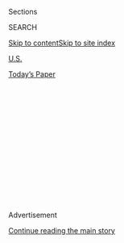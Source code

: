 <div id="app">

<div>

<div>

<div>

<div class="NYTAppHideMasthead css-1q2w90k e1suatyy0">

<div class="section css-ui9rw0 e1suatyy2">

<div class="css-eph4ug er09x8g0">

<div class="css-6n7j50">

</div>

<span class="css-1dv1kvn">Sections</span>

<div class="css-10488qs">

<span class="css-1dv1kvn">SEARCH</span>

</div>

[Skip to content](#site-content)[Skip to site
index](#site-index)

</div>

<div id="masthead-section-label" class="css-1wr3we4 eaxe0e00">

[U.S.](https://www.nytimes3xbfgragh.onion/section/us)

</div>

<div class="css-10698na e1huz5gh0">

</div>

</div>

<div id="masthead-bar-one" class="section hasLinks css-15hmgas e1csuq9d3">

<div class="css-uqyvli e1csuq9d0">

</div>

<div class="css-1uqjmks e1csuq9d1">

</div>

<div class="css-9e9ivx">

[](https://myaccount.nytimes3xbfgragh.onion/auth/login?response_type=cookie&client_id=vi)

</div>

<div class="css-1bvtpon e1csuq9d2">

[Today’s
Paper](https://www.nytimes3xbfgragh.onion/section/todayspaper)

</div>

</div>

</div>

</div>

<div data-aria-hidden="false">

<div id="site-content" data-role="main">

<div>

<div class="css-1aor85t" style="opacity:0.000000001;z-index:-1;visibility:hidden">

<div class="css-1hqnpie">

<div class="css-epjblv">

<span class="css-17xtcya">[U.S.](/section/us)</span><span class="css-x15j1o">|</span><span class="css-fwqvlz">Hurricane
Makes Landfall in North
Carolina</span>

</div>

<div class="css-k008qs">

<div class="css-1iwv8en">

<span class="css-18z7m18"></span>

<div>

</div>

</div>

<span class="css-1n6z4y">https://nyti.ms/39PGv6Z</span>

<div class="css-1705lsu">

<div class="css-4xjgmj">

<div class="css-4skfbu" data-role="toolbar" data-aria-label="Social Media Share buttons, Save button, and Comments Panel with current comment count" data-testid="share-tools">

  - 
  - 
  - 
  - 
    
    <div class="css-6n7j50">
    
    </div>

  - 
  - 

</div>

</div>

</div>

</div>

</div>

</div>

<div id="NYT_TOP_BANNER_REGION" class="css-13pd83m">

</div>

<div id="top-wrapper" class="css-1sy8kpn">

<div id="top-slug" class="css-l9onyx">

Advertisement

</div>

[Continue reading the main
story](#after-top)

<div class="ad top-wrapper" style="text-align:center;height:100%;display:block;min-height:250px">

<div id="top" class="place-ad" data-position="top" data-size-key="top">

</div>

</div>

<div id="after-top">

</div>

</div>

<div>

<div id="sponsor-wrapper" class="css-1hyfx7x">

<div id="sponsor-slug" class="css-19vbshk">

Supported by

</div>

[Continue reading the main
story](#after-sponsor)

<div id="sponsor" class="ad sponsor-wrapper" style="text-align:center;height:100%;display:block">

</div>

<div id="after-sponsor">

</div>

</div>

<div class="css-186x18t">

</div>

<div class="css-1vkm6nb ehdk2mb0">

# Hurricane Makes Landfall in North Carolina

</div>

Isaias regained strength into a Category 1 hurricane on Monday night,
bringing heavy winds and rain to the East Coast. Flash flooding and
tornadoes are possible.

<div class="css-bn0qp euiyums0">

<div class="css-75y64v e16638kd2">

Published Aug. 3, 2020Updated Aug. 4, 2020,
<span class="css-epvm6">10:12 a.m.
ET</span>

</div>

<div class="css-4xjgmj">

<div class="css-pvvomx" data-role="toolbar" data-aria-label="Social Media Share buttons, Save button, and Comments Panel with current comment count" data-testid="share-tools">

  - 
  - 
  - 
  - 
    
    <div class="css-6n7j50">
    
    </div>

  - 
  - 

</div>

</div>

</div>

</div>

<div class="section meteredContent css-1r7ky0e" name="articleBody" itemprop="articleBody">

<div class="css-1fanzo5 StoryBodyCompanionColumn">

<div class="css-53u6y8">

*This briefing has ended.* [*Click here for live coverage of
Isaias*](https://www.nytimes3xbfgragh.onion/2020/08/04/us/isaias-storm-updates.html)*.*

</div>

</div>

<div class="css-19qgada">

### Here’s what you need to know:

  - [Isaias makes landfall in North Carolina after becoming a hurricane
    again.](#link-34a2c843)
  - [The Carolinas face the dual threat of the storm and the
    virus.](#link-f7e08eb)
  - [Isaias has tended to fluctuate, and so have the
    forecasts.](#link-64deafd3)
  - [Emergency managers worry about communication during a
    pandemic.](#link-536a9c31)
  - [The Northeast can expect a soaking, too.](#link-52f7dcb)
  - [The head of Puerto Rico’s power utility is resigning after
    widespread outages.](#link-303d84ae)

</div>

![<span class="css-16f3y1r e13ogyst0">Swimmers on the beaches in South
Florida experienced dangerous surf brought on by Tropical Storm Isaias
on
Sunday.</span><span class="css-cch8ym"><span class="css-1dv1kvn">Credit</span><span class="css-cnj6d5 e1z0qqy90" itemprop="copyrightHolder"><span class="css-1ly73wi e1tej78p0">Credit...</span><span>Saul
Martinez for The New York
Times</span></span></span>](https://static01.graylady3jvrrxbe.onion/images/2020/08/02/us/02isaias-briefing-lead2/02isaias-briefing-lead2-videoSixteenByNine3000.jpg)

<div class="css-1fanzo5 StoryBodyCompanionColumn">

<div class="css-53u6y8">

## Isaias makes landfall in North Carolina after becoming a hurricane again.

[Hurricane
Isaias](https://www.nytimes3xbfgragh.onion/2020/08/04/nyregion/isaias-tropical-storm-nyc.html)
made landfall in southern North Carolina late Monday night, hours after
strengthening into a Category 1 hurricane. Forecasters warned of heavy
rainfall and powerful winds as the storm travels up the East Coast, and
flash floods, storm surges and even tornadoes are possible, the National
Hurricane Center said.

The storm made landfall around 11:10 p.m. Eastern time near Ocean Isle
Beach, N.C., about halfway between Myrtle Beach, S.C., and Wilmington,
N.C. It has sustained maximum winds of 75 m.p.h., and a hurricane
warning was issued from the South Santee River in South Carolina to Surf
City, N.C.

</div>

</div>

<div class="css-1fanzo5 StoryBodyCompanionColumn">

<div class="css-53u6y8">

Officials have told residents in the storm’s projected path to prepare
themselves, and businesses are concerned about how much damage it will
bring.

“It’s a wait-and-see game,” said Jay Slevin, the manager of a pizzeria
about a mile from the shore in Myrtle Beach, S.C., southwest of where
Isaias made
landfall.

</div>

</div>

<div class="css-1sngw6j">

[](https://www.nytimes3xbfgragh.onion/interactive/2020/07/31/us/hurricane-isaias-tracker-map.html)

<div class="css-1eoytci">

![](https://static01.graylady3jvrrxbe.onion/images/2020/07/31/us/hurricane-isaias-tracker-map-promo-1596209917104/hurricane-isaias-tracker-map-promo-1596209917104-articleLarge-v10.jpg)

</div>

<div class="css-1rha1bf">

## Isaias Tracking Map

Follow the storm’s path as it moves north along the Atlantic Coast.

</div>

</div>

<div class="css-1fanzo5 StoryBodyCompanionColumn">

<div class="css-53u6y8">

The storm, the ninth to be named in what has become a busy hurricane
season, has come at a time when many people in the Southeast are already
beleaguered by the coronavirus outbreak. Officials in the region are
juggling the response to a storm with a pandemic, and business owners
are wary of being dealt yet another crippling blow.

Isaias, which is written as Isaías in Spanish and pronounced
ees-ah-EE-ahs, clobbered the Bahamas with hurricane conditions over the
weekend after hitting parts of Puerto Rico and the Dominican Republic.
Over the weekend, Isaias buffeted Florida’s eastern edge with heavy
rainfall and powerful winds, yet it failed to deliver the punch that
state officials had feared.

</div>

</div>

<div class="css-1fanzo5 StoryBodyCompanionColumn">

<div class="css-53u6y8">

## The Carolinas face the dual threat of the storm and the virus.

</div>

</div>

![<span class="css-16f3y1r e13ogyst0">Gov. Roy A. Cooper urged North
Carolinians on Monday to properly prepare for Tropical Storm
Isaias.</span>](https://static01.graylady3jvrrxbe.onion/images/2020/08/03/autossell/30-north-carolina-gov/30-north-carolina-gov-videoSixteenByNine3000.png)

<div class="css-1fanzo5 StoryBodyCompanionColumn">

<div class="css-53u6y8">

The center of Isaias hit the North Carolina coast on Monday, and is
expected to drive inland overnight, according to the National Hurricane
Center.

Rainfall will range from three to six inches in most areas, with a few
areas getting up to eight inches — enough to produce flash flooding.
Widespread power outages are also expected.

To try to enforce social distancing, shelters in North Carolina will
give each evacuee 115 square feet of space, Gov. Roy Cooper of North
Carolina said. He encouraged people to evacuate to the homes of family
or friends, or to a hotel, if they can afford to, to keep shelters from
becoming
crowded.

<div id="NYT_MAIN_CONTENT_1_REGION" class="css-9tf9ac">

<div>

<div id="styln-election-promo" class="section interactive-content interactive-size-medium css-1ftcdic">

<div class="css-17ih8de interactive-body">

<div id="styln-briefing-block" data-asset-id="">

<div class="briefing-block-header-section">

# [Live Updates: Isaias](https://www.nytimes3xbfgragh.onion/2020/08/04/us/isaias-storm-updates.html?action=click&pgtype=Article&state=default&region=MAIN_CONTENT_1&context=storylines_live_updates)

<div class="briefing-block-ts">

Updated 2020-08-04T19:52:48.739Z

</div>

</div>

  - [Isaias is bringing the threat of tornadoes as it barrels
    north.](https://www.nytimes3xbfgragh.onion/2020/08/04/us/isaias-storm-updates.html?action=click&pgtype=Article&state=default&region=MAIN_CONTENT_1&context=storylines_live_updates#link-362830dd)
  - [At least two people were killed by a tornado in North
    Carolina.](https://www.nytimes3xbfgragh.onion/2020/08/04/us/isaias-storm-updates.html?action=click&pgtype=Article&state=default&region=MAIN_CONTENT_1&context=storylines_live_updates#link-7961bdbc)
  - [The storm is knocking out power over wide
    areas.](https://www.nytimes3xbfgragh.onion/2020/08/04/us/isaias-storm-updates.html?action=click&pgtype=Article&state=default&region=MAIN_CONTENT_1&context=storylines_live_updates#link-34e5d4e4)

<div class="briefing-block-footer">

<div class="briefing-block-footer-meta">

[See more
updates](https://www.nytimes3xbfgragh.onion/2020/08/04/us/isaias-storm-updates.html?action=click&pgtype=Article&state=default&region=MAIN_CONTENT_1&context=storylines_live_updates)

</div>

</div>

</div>

</div>

</div>

</div>

</div>

“I know that North Carolinians have had to dig deep in recent months to
tap into our strength and resilience during the pandemic, and that
hasn’t been easy,” he said. “But with this storm on the way, we have
to dig a little
deeper.”

</div>

</div>

<div class="css-1sngw6j">

[](https://www.nytimes3xbfgragh.onion/interactive/2020/us/north-carolina-coronavirus-cases.html)

<div class="css-1eoytci">

![](https://static01.graylady3jvrrxbe.onion/images/2020/03/29/us/north-carolina-coronavirus-cases-promo-1585539326617/north-carolina-coronavirus-cases-promo-1585539326617-articleLarge-v118.png)

</div>

<div class="css-1rha1bf">

## North Carolina Coronavirus Map and Case Count

A detailed county map shows the extent of the coronavirus outbreak, with
tables of the number of cases by county.

</div>

</div>

<div class="css-1fanzo5 StoryBodyCompanionColumn">

<div class="css-53u6y8">

In South Carolina, Myrtle Beach was expected to see the brunt of the
storm on Monday night, when the rain will increase and the risk of flash
floods will be greatest. There could also be a storm surge of three to
five feet, and a possibility of tornadoes.

</div>

</div>

<div class="css-1fanzo5 StoryBodyCompanionColumn">

<div class="css-53u6y8">

Even before the storm hit, a swimmer was reported missing at Myrtle
Beach. A witness said they had seen a swimmer in distress around 8 p.m.
Sunday, and despite crews searching in the water and using helicopters,
the swimmer had not been found by Monday morning, when it became too
dangerous for crews to remain in the water.

Gov. Henry McMaster of South Carolina said on Friday that he had no
plans to call for evacuations. But North Carolina has declared a state
of emergency.

## Isaias has tended to fluctuate, and so have the forecasts.

</div>

</div>

<div class="css-79elbk" data-testid="photoviewer-wrapper">

<div class="css-z3e15g" data-testid="photoviewer-wrapper-hidden">

</div>

<div class="css-1a48zt4 ehw59r15" data-testid="photoviewer-children">

![<span class="css-16f3y1r e13ogyst0" data-aria-hidden="true">Lifeguards
in Jacksonville, Fla., watched the surf churned up by Isaias on
Monday.</span><span class="css-cnj6d5 e1z0qqy90" itemprop="copyrightHolder"><span class="css-1ly73wi e1tej78p0">Credit...</span><span>Bob
Self/The Florida Times-Union, via Associated
Press</span></span>](https://static01.graylady3jvrrxbe.onion/images/2020/08/03/us/03isiaias-briefing-flucture2/merlin_175275501_94f3760a-2c73-4c54-82fb-7f32eb732268-articleLarge.jpg?quality=75&auto=webp&disable=upscale)

</div>

</div>

<div class="css-1fanzo5 StoryBodyCompanionColumn">

<div class="css-53u6y8">

*Why have predictions for Isaias seemed so changeable?* ***Adam
Sobel****, an atmospheric scientist, professor and director of the
Initiative on Extreme Weather and Climate at Columbia University,
explains.*

Isaias has been a tricky storm since it formed. Actually, it was tricky
even before it formed, when forecasts benefited from a practice that the
National Hurricane Center began three years ago.

The center’s meteorologists have always looked for weather systems in
the Atlantic that could become tropical cyclones. But before 2017, they
did not start issuing advisories about likely tracks and intensities
until the storms actually formed. That left a big hole in the center’s
warning system: The public heard days in advance about storms that
developed far out to sea, but got much less notice for those forming
close to shore.

The center patched that hole by starting to flag “potential tropical
cyclones” that could reach land within 48 hours, even though they were
still just an idea in the minds of forecasters. Now the public gets the
word earlier, though less
definitively.<span class="css-8l6xbc evw5hdy0"> </span>

</div>

</div>

<div class="css-1fanzo5 StoryBodyCompanionColumn">

<div class="css-53u6y8">

**A storm is born:** When a low-pressure system that was dithering over
the tropical Atlantic last week posed a threat to Puerto Rico and the
island of Hispaniola, the center designated it Potential Tropical
Cyclone Nine and started issuing forecasts and warnings. The system
formed into Isaias, but it was far from clear yet what its future held.

Isaias weakened while passing over the mountainous Dominican Republic,
as storms generally do, but it strengthened more quickly than expected
afterward, and by the time it reached the Bahamas on Friday it was a
Category 1 hurricane.

At that point, the forecast track threatened nearly the whole Eastern
Seaboard of the United States, from South Florida to Maine. The storm
could have affected almost anywhere, everywhere or nowhere along that
track, as far as we could tell.

**A near miss:** Florida, the closest potential target, braced for a
hurricane, but as the weekend progressed, it gradually became clear that
the storm would only graze the state as a ragged tropical storm that
seemed likely to stay that way until landfall in the Carolinas.

But Isaias reorganized yet again, reaching hurricane strength again on
Monday night before making landfall in North Carolina.

**A helping hand:** At the same time, the wind shear that used to look
as though it would diminish the storm may now sustain it. The hurricane
center noted for the first time on Monday morning that “an unusually
strong winter-type Jetstream” would produce “strong baroclinic forcing”
— meteorologist-speak for what drives nontropical storms like
nor’easters —<span class="css-8l6xbc evw5hdy0"> </span>and would
“produce very strong wind gusts along the Mid-Atlantic states.”

That is why, a day before Isaias is expected to reach New York City, we
now have a forecast for hurricane-strength gusts in the area, with the
potential for widespread power outages and other problems that were not
on the radar, literally or figuratively, until today.

</div>

</div>

<div class="css-1fanzo5 StoryBodyCompanionColumn">

<div class="css-53u6y8">

The forecasts issued for Isaias and other tricky storms these days are
amazingly good by historical standards, much better than a few decades
ago. But as they raise our expectations and turn “unknown unknowns” into
“known unknowns,” they can still confuse and disorient
us.

## Emergency managers worry about communication during a pandemic.

</div>

</div>

<div class="css-79elbk" data-testid="photoviewer-wrapper">

<div class="css-z3e15g" data-testid="photoviewer-wrapper-hidden">

</div>

<div class="css-1a48zt4 ehw59r15" data-testid="photoviewer-children">

<div class="css-1xdhyk6 erfvjey0">

<span class="css-1ly73wi e1tej78p0">Image</span>

<div class="css-zjzyr8">

<div data-testid="lazyimage-container" style="height:275.82222222222225px">

</div>

</div>

</div>

<span class="css-16f3y1r e13ogyst0" data-aria-hidden="true">Filling
sandbags in Virginia Beach on Monday in preparation for
Isaias.</span><span class="css-cnj6d5 e1z0qqy90" itemprop="copyrightHolder"><span class="css-1ly73wi e1tej78p0">Credit...</span><span>Stephen
M. Katz/The Virginian-Pilot, via Associated Press</span></span>

</div>

</div>

<div class="css-1fanzo5 StoryBodyCompanionColumn">

<div class="css-53u6y8">

W. Craig Fugate, a former administrator of the Federal Emergency
Management Agency, said his biggest concern this hurricane season is
that coastal residents will stay home to avoid the coronavirus even if
they face a real storm surge risk.

“We often talk about evacuations, and we don’t really clarify why we’re
evacuating,” he said. “People drown. And we don’t say that.”

“Covid is scary,” added Mr. Fugate, a Florida resident who once ran the
state’s division of emergency management. “For a lot of people, they’re
thinking, ‘You know, evacuation, maybe that’s not so critical.’ We need
to be clear and precise: The reason we do evacuations is drownings.”

Gov. Ron DeSantis of Florida said on Monday that the brush from Isaias
gave officials a trial run for how to deal with sick evacuees. In Palm
Beach County, for example, people who arrived at a shelter with a recent
positive coronavirus test result or with a high temperature were sent to
a nearby hotel instead.

“They had a safe place to stay until the storm passed,” the governor
said.

On a more positive note, Mr. Fugate said, virus contagion fears could
also keep people who do not need to evacuate off the roads.

</div>

</div>

<div class="css-1fanzo5 StoryBodyCompanionColumn">

<div class="css-53u6y8">

“The fewer people that are not in evacuation zones that leave, the
better for people who do need to leave,” he said.

And he offered this advice: “Wear a mask. Pack masks. If you’re
evacuating, take masks with you. If you’re out shopping: Wear a mask.”

## The Northeast can expect a soaking, too.

Much of the East Coast of the United States will get a soaking,
forecasters say. The National Hurricane Center said on Monday that
tropical storm warnings and watches were in effect all way up the
Eastern Seaboard, including Martha’s Vineyard, Mass., and Stonington,
Maine.

With three to six inches expected across the eastern Carolinas and
Virginia and isolated areas getting up to eight inches, significant
flash floods and urban flooding is can be expected through the middle of
the week, and widespread minor to moderate river flooding is possible in
the region. The rain could be at its heaviest in the Chesapeake Bay
region of Maryland, forecasters said, with as much as seven inches
falling there in just eight hours.

“People don’t realize it, but in the Mid-Atlantic and a lot of areas,
flooding actually causes the most loss of life and damage,” said Jeremy
Geiger, a meteorologist with the National Weather Service. “So be aware
of where you live, and what’s going on.”

Heavy rainfall in northeast New Jersey, New York City and the lower
Hudson Valley was expected to begin late Monday night, building into
heavier downpours by Tuesday afternoon and evening, according to Matthew
Wunsch, a meteorologist with the National Weather Service. Emergency
management officials in New York City said the storm might bring three
to six inches of rain in some areas.

Winds are expected to pick up on Tuesday afternoon, he said. Sustained
winds could be between 30 to 45 m.p.h., with gusts up to 65 m.p.h.

</div>

</div>

<div class="css-1fanzo5 StoryBodyCompanionColumn">

<div class="css-53u6y8">

Tuesday night could bring the possibility of flooding along the southern
coast of Long Island and the New Jersey coastline near New York City,
Mr. Wunsch said. He said coastal flooding was expected to coincide with
high tide, which is between 10 p.m. and 1 a.m. on Tuesday, bringing an
additional one to two feet of storm surge. New York City said that it
would close all city-run beaches to swimming on Tuesday, though surfing
will be permitted in certain areas, officials said.

Gov. Andrew Cuomo said on Sunday that the state was deploying high-water
vehicles, pumps and generators to areas that might be affected by the
storm.

Storm surge could also bring high water into Lower Manhattan, according
to the New York City Emergency Management Department, and officials are
deploying sand bags and other barriers in the
area.

## The head of Puerto Rico’s power utility is resigning after widespread outages.

</div>

</div>

<div class="css-79elbk" data-testid="photoviewer-wrapper">

<div class="css-z3e15g" data-testid="photoviewer-wrapper-hidden">

</div>

<div class="css-1a48zt4 ehw59r15" data-testid="photoviewer-children">

<div class="css-1xdhyk6 erfvjey0">

<span class="css-1ly73wi e1tej78p0">Image</span>

<div class="css-zjzyr8">

<div data-testid="lazyimage-container" style="height:257.77777777777777px">

</div>

</div>

</div>

<span class="css-16f3y1r e13ogyst0" data-aria-hidden="true">Power lines
were down in Mayaguez, P.R., after Isaias moved through the area last
week.</span><span class="css-cnj6d5 e1z0qqy90" itemprop="copyrightHolder"><span class="css-1ly73wi e1tej78p0">Credit...</span><span>Ricardo
Arduengo/Agence France-Presse — Getty Images</span></span>

</div>

</div>

<div class="css-1fanzo5 StoryBodyCompanionColumn">

<div class="css-53u6y8">

The resignation of José Ortiz, the executive director of the Puerto Rico
Electric Power Authority, known as PREPA, will be effective on
Wednesday, the utility’s governing board said in a statement on Monday.

The statement praised Mr. Ortiz for his work over the past two years but
did not mention that tens of thousands of PREPA customers were left
without electricity after Isaias barreled past Puerto Rico late last
week. The outages exposed the persistent weakness of the island’s power
grid, which had fallen into disrepair even before Hurricane Maria
devastated it in 2017.

Last week, a blackout unrelated to Isaias began before the storm hit and
left more than 300,000 of<span class="css-8l6xbc evw5hdy0"> </span>the
utility’s 1.5 million customers without power. Another 400,000 customers
lost electricity after the storm.

</div>

</div>

<div class="css-1fanzo5 StoryBodyCompanionColumn">

<div class="css-53u6y8">

Mr. Ortiz was appointed in July 2018 as the utility struggled to recover
from bankruptcy and Hurricane Maria. He said on Monday that at the time
of his hiring, he had committed to the job for two years.

Reporting was contributed by Michael Gold, Rebecca Halleck, Patricia
Mazzei, Rick Rojas, Lucy Tompkins and Mihir
Zaveri.<span class="css-8l6xbc evw5hdy0"> </span>

</div>

</div>

<div>

</div>

</div>

<div>

</div>

<div>

</div>

<div>

</div>

<div>

<div id="bottom-wrapper" class="css-1ede5it">

<div id="bottom-slug" class="css-l9onyx">

Advertisement

</div>

[Continue reading the main
story](#after-bottom)

<div id="bottom" class="ad bottom-wrapper" style="text-align:center;height:100%;display:block;min-height:90px">

</div>

<div id="after-bottom">

</div>

</div>

</div>

</div>

</div>

## Site Index

<div>

</div>

## Site Information Navigation

  - [© <span>2020</span> <span>The New York Times
    Company</span>](https://help.nytimes3xbfgragh.onion/hc/en-us/articles/115014792127-Copyright-notice)

<!-- end list -->

  - [NYTCo](https://www.nytco.com/)
  - [Contact
    Us](https://help.nytimes3xbfgragh.onion/hc/en-us/articles/115015385887-Contact-Us)
  - [Work with us](https://www.nytco.com/careers/)
  - [Advertise](https://nytmediakit.com/)
  - [T Brand Studio](http://www.tbrandstudio.com/)
  - [Your Ad
    Choices](https://www.nytimes3xbfgragh.onion/privacy/cookie-policy#how-do-i-manage-trackers)
  - [Privacy](https://www.nytimes3xbfgragh.onion/privacy)
  - [Terms of
    Service](https://help.nytimes3xbfgragh.onion/hc/en-us/articles/115014893428-Terms-of-service)
  - [Terms of
    Sale](https://help.nytimes3xbfgragh.onion/hc/en-us/articles/115014893968-Terms-of-sale)
  - [Site
    Map](https://spiderbites.nytimes3xbfgragh.onion)
  - [Help](https://help.nytimes3xbfgragh.onion/hc/en-us)
  - [Subscriptions](https://www.nytimes3xbfgragh.onion/subscription?campaignId=37WXW)

</div>

</div>

</div>

</div>

